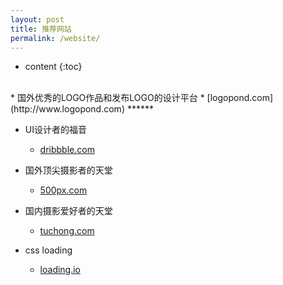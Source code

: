 ```yaml
---
layout: post
title: 推荐网站
permalink: /website/
---
```


* content
{:toc}

<br>
*   国外优秀的LOGO作品和发布LOGO的设计平台
    * [logopond.com](http://www.logopond.com)
******

*   UI设计者的福音
    * [dribbble.com](http://www.dribbble.com)

*   国外顶尖摄影者的天堂
    * [500px.com](http://www.500px.com)

*   国内摄影爱好者的天堂
    * [tuchong.com](http://www.tuchong.com)

*   css loading
    * [loading.io](http://www.loading.io)